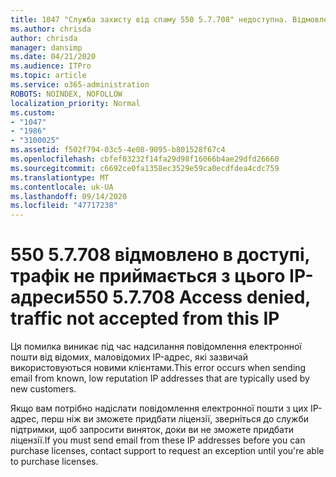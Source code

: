 ```yaml
---
title: 1047 "Служба захисту від спаму 550 5.7.708" недоступна. Відмовлено в доступі, трафік не приймається з цього IP-адреси
ms.author: chrisda
author: chrisda
manager: dansimp
ms.date: 04/21/2020
ms.audience: ITPro
ms.topic: article
ms.service: o365-administration
ROBOTS: NOINDEX, NOFOLLOW
localization_priority: Normal
ms.custom:
- "1047"
- "1986"
- "3100025"
ms.assetid: f502f794-03c5-4e08-9095-b801528f67c4
ms.openlocfilehash: cbfef03232f14fa29d98f16066b4ae29dfd26660
ms.sourcegitcommit: c6692ce0fa1358ec3529e59ca0ecdfdea4cdc759
ms.translationtype: MT
ms.contentlocale: uk-UA
ms.lasthandoff: 09/14/2020
ms.locfileid: "47717238"
---
```

# <a name="550-57708-access-denied-traffic-not-accepted-from-this-ip"></a><span data-ttu-id="c6a1a-103">550 5.7.708 відмовлено в доступі, трафік не приймається з цього IP-адреси</span><span class="sxs-lookup"><span data-stu-id="c6a1a-103">550 5.7.708 Access denied, traffic not accepted from this IP</span></span>

<span data-ttu-id="c6a1a-104">Ця помилка виникає під час надсилання повідомлення електронної пошти від відомих, маловідомих IP-адрес, які зазвичай використовуються новими клієнтами.</span><span class="sxs-lookup"><span data-stu-id="c6a1a-104">This error occurs when sending email from known, low reputation IP addresses that are typically used by new customers.</span></span>

<span data-ttu-id="c6a1a-105">Якщо вам потрібно надіслати повідомлення електронної пошти з цих IP-адрес, перш ніж ви зможете придбати ліцензії, зверніться до служби підтримки, щоб запросити виняток, доки ви не зможете придбати ліцензії.</span><span class="sxs-lookup"><span data-stu-id="c6a1a-105">If you must send email from these IP addresses before you can purchase licenses, contact support to request an exception until you're able to purchase licenses.</span></span>
